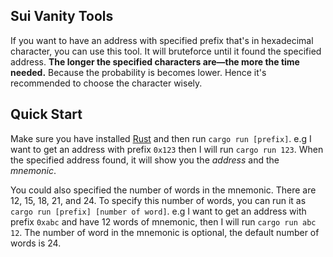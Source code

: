 ## Sui Vanity Tools

If you want to have an address with specified prefix that's in hexadecimal character, you can use this tool. It will bruteforce until it found the specified address. **The longer the specified characters are—the more the time needed.** Because the probability is becomes lower. Hence it's recommended to choose the character wisely.
  

## Quick Start

Make sure you have installed [Rust](https://www.rust-lang.org/tools/install) and then run `cargo run [prefix]`. e.g I want to get an address with prefix `0x123` then I will run `cargo run 123`. When the specified address found, it will show you the *address* and the *mnemonic*.

You could also specified the number of words in the mnemonic. There are 12, 15, 18, 21, and 24. To specify this number of words, you can run it as `cargo run [prefix] [number of word]`. e.g I want to get an address with prefix `0xabc` and have 12 words of mnemonic, then I will run `cargo run abc 12`. 
The number of word in the mnemonic is optional, the default number of words is 24.